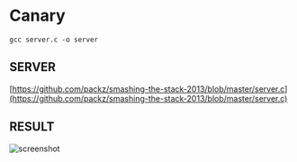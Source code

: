 # Canary
```
gcc server.c -o server
```
## SERVER
[https://github.com/packz/smashing-the-stack-2013/blob/master/server.c](https://github.com/packz/smashing-the-stack-2013/blob/master/server.c)

## RESULT
![screenshot](https://user-images.githubusercontent.com/16120472/31799137-0e6de55a-b541-11e7-84d4-721a1ac3ab5a.png)
